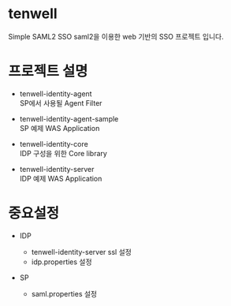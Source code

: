 # tenwell

Simple SAML2 SSO
saml2을 이용한 web 기반의 SSO 프로젝트 입니다.


# 프로젝트 설명  

* tenwell-identity-agent  
SP에서 사용될 Agent Filter


* tenwell-identity-agent-sample     
SP 예제 WAS Application  


* tenwell-identity-core   
IDP 구성을 위한 Core library  


* tenwell-identity-server  
IDP 예제 WAS Application


# 중요설정

* IDP
  * tenwell-identity-server ssl 설정
  * idp.properties 설정


* SP  
  * saml.properties 설정